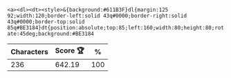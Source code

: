 `<a><dl><dt><style>&{background:#611B3F}dl{margin:125 92;width:120;border-left:solid 43q#0000;border-right:solid 43q#0000;border-top:solid 85q#BE3184}dt{position:absolute;top:85;left:160;width:80;height:80;rotate:45deg;background:#BE3184`

| Characters | Score 🏆 | %   |
| ---------- | -------- | --- |
| 236        | 642.19   | 100 |
